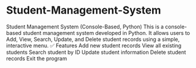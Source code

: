 # Student-Management-System
Student Management System (Console-Based, Python) This is a console-based student management system developed in Python. It allows users to Add, View, Search, Update, and Delete student records using a simple, interactive menu.
✅ Features
Add new student records
View all existing students
Search student by ID
Update student information
Delete student records
Exit the program
